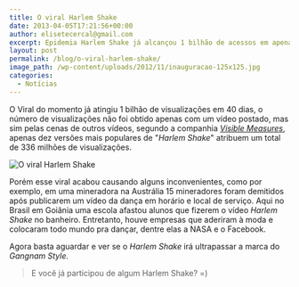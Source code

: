 ```yaml
---
title: O viral Harlem Shake
date: 2013-04-05T17:21:56+00:00
author: elisetecercal@gmail.com
excerpt: Epidemia Harlem Shake já alcançou 1 bilhão de acessos em apenas quarenta dias, metade do tempo que o Gangam Style
layout: post
permalink: /blog/o-viral-harlem-shake/
image_path: /wp-content/uploads/2012/11/inauguracao-125x125.jpg
categories:
  - Notícias
---
```


O Viral do momento já atingiu 1 bilhão de visualizações em 40 dias, o número de visualizações não foi obtido apenas com um vídeo postado, mas sim pelas cenas de outros vídeos, segundo a companhia [_Visible Measures_](http://corp.visiblemeasures.com/news-and-events/blog/bid/96850/The-Harlem-Shake-Hits-1-Billion-Views "Visible Measures"), apenas dez versões mais populares de "_Harlem Shake_" atribuem um total de 336 milhões de visualizações.

![O viral Harlem Shake](http://sistemas.cekurte.com/wp-content/uploads/2013/04/nasa-harlem-shake-300x163.jpg "O viral Harlem Shake")

Porém esse viral acabou causando alguns inconvenientes, como por exemplo, em uma mineradora na Austrália 15 mineradores foram demitidos após publicarem um vídeo da dança em horário e local de serviço. Aqui no Brasil em Goiânia uma escola afastou alunos que fizerem o vídeo _Harlem Shake_ no banheiro. Entretanto, houve empresas que aderiram à moda e colocaram todo mundo pra dançar, dentre elas a NASA e o Facebook.

Agora basta aguardar e ver se o _Harlem Shake_ irá ultrapassar a marca do _Gangnam Style._

> E você já participou de algum Harlem Shake? =)
